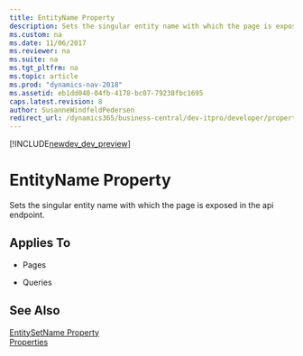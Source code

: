 ```yaml
---
title: EntityName Property
description: Sets the singular entity name with which the page is exposed in the api endpoint.
ms.custom: na
ms.date: 11/06/2017
ms.reviewer: na
ms.suite: na
ms.tgt_pltfrm: na
ms.topic: article
ms.prod: "dynamics-nav-2018"
ms.assetid: eb1dd040-04fb-4178-bc07-79238fbc1695
caps.latest.revision: 8
author: SusanneWindfeldPedersen
redirect_url: /dynamics365/business-central/dev-itpro/developer/properties/devenv-properties
---
```


[!INCLUDE[newdev_dev_preview](../includes/newdev_dev_preview.md)]

# EntityName Property
Sets the singular entity name with which the page is exposed in the api endpoint.  
    
## Applies To  
  
-   Pages  
  
-   Queries  
  
## See Also  
 [EntitySetName Property](devenv-entitysetname-property.md)  
 [Properties](devenv-properties.md)  